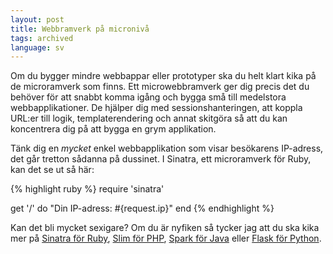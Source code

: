 ```yaml
---
layout: post
title: Webbramverk på micronivå
tags: archived
language: sv
---
```


Om du bygger mindre webbappar eller prototyper ska du helt klart kika på
de microramverk som finns. Ett microwebbramverk ger dig precis det
du behöver för att snabbt komma igång och bygga små till medelstora
webbapplikationer. De hjälper dig med sessionshanteringen, att koppla URL:er till logik,  templaterendering och annat skitgöra så att du kan koncentrera dig på att bygga en grym applikation.

Tänk dig en *mycket* enkel webbapplikation som visar besökarens IP-adress, det går
tretton sådanna på dussinet. I Sinatra, ett microramverk för
Ruby, kan det se ut så här:

{% highlight ruby %}
require 'sinatra'

get '/' do
  "Din IP-adress: #{request.ip}"
end
{% endhighlight %}

Kan det bli mycket sexigare? Om du är nyfiken så tycker jag att du ska kika mer på [Sinatra för Ruby](http://www.sinatrarb.com), [Slim för PHP](http://www.slimframework.com), [Spark för Java](http://www.sparkjava.com) eller [Flask för Python](http://flask.pocoo.org).
